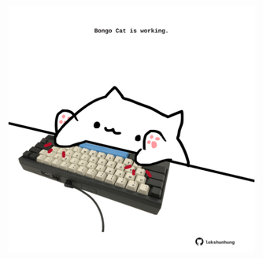 <!-- built at 21/05/2021, 13:20:45 UTC -->
<p align="center">
  <img width="500" height="500" src="./ReadmeImage.svg">
</p>
